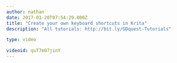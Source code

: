```yaml
---
author: nathan
date: 2017-01-20T07:54:29.000Z
title: "Create your own keyboard shortcuts in Krita"
description: "All tutorials: http://bit.ly/GDquest-Tutorials"

type: video

videoid: quT7mO7jinY
---
```


